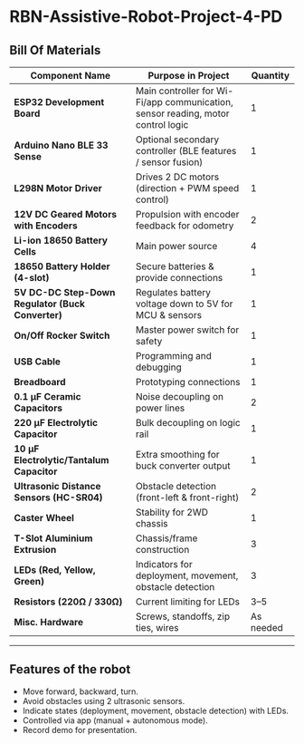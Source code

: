 # RBN-Assistive-Robot-Project-4-PD


## Bill Of Materials

| Component Name                                    | Purpose in Project                                                               | Quantity  | 
| ------------------------------------------------- | -------------------------------------------------------------------------------- | --------- | 
| **ESP32 Development Board**                       | Main controller for Wi-Fi/app communication, sensor reading, motor control logic | 1         | 
| **Arduino Nano BLE 33 Sense**                     | Optional secondary controller (BLE features / sensor fusion)                     | 1         | 
| **L298N Motor Driver**                            | Drives 2 DC motors (direction + PWM speed control)                               | 1         |
| **12V DC Geared Motors with Encoders**            | Propulsion with encoder feedback for odometry                                    | 2         | 
| **Li-ion 18650 Battery Cells**                    | Main power source                                                                | 4         | 
| **18650 Battery Holder (4-slot)**                 | Secure batteries & provide connections                                           | 1         | 
| **5V DC-DC Step-Down Regulator (Buck Converter)** | Regulates battery voltage down to 5V for MCU & sensors                           | 1         | 
| **On/Off Rocker Switch**                          | Master power switch for safety                                                   | 1         | 
| **USB Cable**                                     | Programming and debugging                                                        | 1         | 
| **Breadboard**                                    | Prototyping connections                                                          | 1         | 
| **0.1 μF Ceramic Capacitors**                     | Noise decoupling on power lines                                                  | 2         | 
| **220 μF Electrolytic Capacitor**                 | Bulk decoupling on logic rail                                                    | 1         | 
| **10 μF Electrolytic/Tantalum Capacitor**         | Extra smoothing for buck converter output                                        | 1         | 
| **Ultrasonic Distance Sensors (HC-SR04)**         | Obstacle detection (front-left & front-right)                                    | 2         |
| **Caster Wheel**                                  | Stability for 2WD chassis                                                        | 1         | 
| **T-Slot Aluminium Extrusion**                    | Chassis/frame construction                                                       | 3         |
| **LEDs (Red, Yellow, Green)**                     | Indicators for deployment, movement, obstacle detection                          | 3         | 
| **Resistors (220Ω / 330Ω)**                       | Current limiting for LEDs                                                        | 3–5       | 
| **Misc. Hardware**                                | Screws, standoffs, zip ties, wires                                               | As needed | 

---
## Features of the robot
- Move forward, backward, turn.
-	Avoid obstacles using 2 ultrasonic sensors.
-	Indicate states (deployment, movement, obstacle detection) with LEDs.
-	Controlled via app (manual + autonomous mode).
-	Record demo for presentation.

